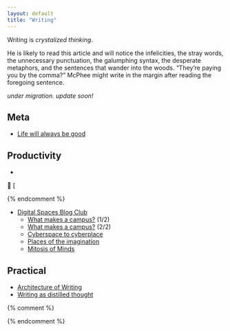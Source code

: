 ```yaml
---
layout: default
title: "Writing"
---
```


Writing is *crystalized thinking*.

>
He is likely to read this article and will notice the infelicities, the stray words, the unnecessary punctuation, the galumphing syntax, the desperate metaphors, and the sentences that wander into the woods. “They’re paying you by the comma?” McPhee might write in the margin after reading the foregoing sentence.

[^fiction]: I also enjoy coalescing my thoughts and design ideas into short [design fictions](/stories), if you'd prefer reading stories over hastily scrawled notes

*under migration. update soon!*

## Meta
- [Life will always be good](/writing/life)

## Productivity
- 

<span class="arrow"></span> **📄** [

<span class="new"></span>
{% endcomment %}

- [Digital Spaces Blog Club](/writing/digital-spaces-blog-club)
	- [What makes a campus?](/writing/what-makes-a-campus/1/) (1/2)
	- [What makes a campus?](/writing/what-makes-a-campus/2/) (2/2)
	- [Cyberspace to cyberplace](/writing/cyberspace-to-cyberplace)
	- [Places of the imagination](/writing/places-of-the-imagination)
	- [Mitosis of Minds](/writing/mitosis-of-minds)


## Practical

- [Architecture of Writing](/writing/architecture-of-writing)
- [Writing as distilled thought](/writing/writing-as-distilled-thought)

{% comment %}
<!-- {% capture numposts %}{{ site.posts | size }}{% endcapture %}
{% if numposts != '0' %}
## Talks by Year

{% for post in site.posts %}{% assign currentyear = post.date | date: "%Y" %}{% if currentyear != prevyear %}
### {{ currentyear }}
{% assign prevyear = currentyear %}{% endif %} - [{{ post.title }}]({{ site.baseurl }}{{ post.url }}) - {{ post.date | date: '%B %-d' }}
{% endfor %}
{% endif %} -->
{% endcomment %}